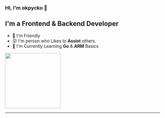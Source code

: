### HI, I'm okpycko 👋

## I'm a Frontend & Backend Developer
- 🤯 I'm Friendly
- 😲 I'm person who Likes to **Assist** others.
- 🤔 I'm Currently Learning **Go** & **ARM** Basics


<p>
  <img height="180em" src="https://github-readme-stats.vercel.app/api?username=okpycko&show_icons=true&hide_border=true&&count_private=true&include_all_commits=true&custom_title=okpycko%27s%20Github%20Statistics&theme=github_dark" />
  <imgheight="180em"src="https://github-readme-stats.vercel.app/api/top-langs/?username=okpycko&exclude_repo=KNN-Image-Classification&show_icons=true&hide_border=true&layout=compact&langs_count=8&theme=github_dark"/>
</p>

-----------------------------------
